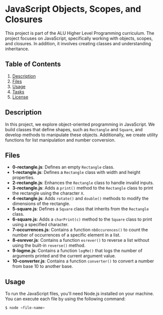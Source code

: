 # JavaScript Objects, Scopes, and Closures

This project is part of the ALU Higher Level Programming curriculum. The project focuses on JavaScript, specifically working with objects, scopes, and closures. In addition, it involves creating classes and understanding inheritance.

## Table of Contents

1. [Description](#description)
2. [Files](#files)
3. [Usage](#usage)
4. [Tasks](#tasks)
5. [License](#license)

## Description

In this project, we explore object-oriented programming in JavaScript. We build classes that define shapes, such as `Rectangle` and `Square`, and develop methods to manipulate these objects. Additionally, we create utility functions for list manipulation and number conversion.

## Files

- **0-rectangle.js**: Defines an empty `Rectangle` class.
- **1-rectangle.js**: Defines a `Rectangle` class with width and height properties.
- **2-rectangle.js**: Enhances the `Rectangle` class to handle invalid inputs.
- **3-rectangle.js**: Adds a `print()` method to the `Rectangle` class to print the rectangle using the character `X`.
- **4-rectangle.js**: Adds `rotate()` and `double()` methods to modify the dimensions of the rectangle.
- **5-square.js**: Defines a `Square` class that inherits from the `Rectangle` class.
- **6-square.js**: Adds a `charPrint(c)` method to the `Square` class to print using a specified character.
- **7-occurrences.js**: Contains a function `nbOccurences()` to count the number of occurrences of a specific element in a list.
- **8-esrever.js**: Contains a function `esrever()` to reverse a list without using the built-in `reverse()` method.
- **9-logme.js**: Contains a function `logMe()` that logs the number of arguments printed and the current argument value.
- **10-converter.js**: Contains a function `converter()` to convert a number from base 10 to another base.

## Usage

To run the JavaScript files, you'll need Node.js installed on your machine. You can execute each file by using the following command:

```bash
$ node <file-name>

